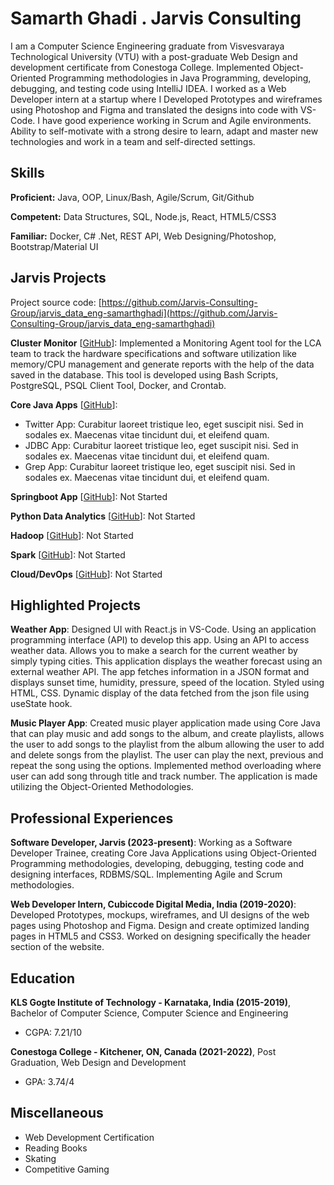 # Samarth Ghadi . Jarvis Consulting

I am a Computer Science Engineering graduate from Visvesvaraya Technological University (VTU) with a post-graduate Web Design and development certificate from Conestoga College. Implemented Object-Oriented Programming methodologies in Java Programming, developing, debugging, and testing code using IntelliJ IDEA. I worked as a Web Developer intern at a startup where I Developed Prototypes and wireframes using Photoshop and Figma and translated the designs into code with VS-Code. I have good experience working in Scrum and Agile environments. Ability to self-motivate with a strong desire to learn, adapt and master new technologies and work in a team and self-directed settings.

## Skills

**Proficient:** Java, OOP, Linux/Bash, Agile/Scrum, Git/Github

**Competent:** Data Structures, SQL, Node.js, React, HTML5/CSS3

**Familiar:** Docker, C# .Net, REST API, Web Designing/Photoshop, Bootstrap/Material UI

## Jarvis Projects

Project source code: [https://github.com/Jarvis-Consulting-Group/jarvis_data_eng-samarthghadi](https://github.com/Jarvis-Consulting-Group/jarvis_data_eng-samarthghadi)


**Cluster Monitor** [[GitHub](https://github.com/Jarvis-Consulting-Group/jarvis_data_eng-samarthghadi/tree/masterhttps://github.com/Jarvis-Consulting-Group/jarvis_data_eng-samarthghadi/tree/master/linux_sql)]: Implemented a Monitoring Agent tool for the LCA team to track the hardware specifications and software utilization like memory/CPU management and generate reports with the help of the data saved in the database. This tool is developed using Bash Scripts, PostgreSQL, PSQL Client Tool, Docker, and Crontab.

**Core Java Apps** [[GitHub](https://github.com/Jarvis-Consulting-Group/jarvis_data_eng-samarthghadi/tree/master/core_java)]:
      
  - Twitter App: Curabitur laoreet tristique leo, eget suscipit nisi. Sed in sodales ex. Maecenas vitae tincidunt dui, et eleifend quam.
  - JDBC App: Curabitur laoreet tristique leo, eget suscipit nisi. Sed in sodales ex. Maecenas vitae tincidunt dui, et eleifend quam.
  - Grep App: Curabitur laoreet tristique leo, eget suscipit nisi. Sed in sodales ex. Maecenas vitae tincidunt dui, et eleifend quam.

**Springboot App** [[GitHub](https://github.com/Jarvis-Consulting-Group/jarvis_data_eng-samarthghadi/tree/master/springboot)]: Not Started

**Python Data Analytics** [[GitHub](https://github.com/Jarvis-Consulting-Group/jarvis_data_eng-samarthghadi/tree/master/python_data_anlytics)]: Not Started

**Hadoop** [[GitHub](https://github.com/Jarvis-Consulting-Group/jarvis_data_eng-samarthghadi/tree/master/hadoop)]: Not Started

**Spark** [[GitHub](https://github.com/Jarvis-Consulting-Group/jarvis_data_eng-samarthghadi/tree/master/spark)]: Not Started

**Cloud/DevOps** [[GitHub](https://github.com/Jarvis-Consulting-Group/jarvis_data_eng-samarthghadi/tree/master/cloud_devops)]: Not Started


## Highlighted Projects
**Weather App**: Designed UI with React.js in VS-Code. Using an application programming interface (API) to develop this app. Using an API to access weather data. Allows you to make a search for the current weather by simply typing cities. This application displays the weather forecast using an external weather API. The app fetches information in a JSON format and displays sunset time, humidity, pressure, speed of the location. Styled using HTML, CSS. Dynamic display of the data fetched from the json file using useState hook.

**Music Player App**: Created music player application made using Core Java that can play music and add songs to the album, and create playlists, allows the user to add songs to the playlist from the album allowing the user to add and delete songs from the playlist. The user can play the next, previous and repeat the song using the options. Implemented method overloading where user can add song through title and track number. The application is made utilizing the Object-Oriented Methodologies.


## Professional Experiences

**Software Developer, Jarvis (2023-present)**: Working as a Software Developer Trainee, creating Core Java Applications using Object-Oriented Programming methodologies, developing, debugging, testing code and designing interfaces, RDBMS/SQL. Implementing Agile and Scrum methodologies.

**Web Developer Intern, Cubiccode Digital Media, India (2019-2020)**: Developed Prototypes, mockups, wireframes, and UI designs of the web pages using Photoshop and Figma. Design and create optimized landing pages in HTML5 and CSS3. Worked on designing specifically the header section of the website.


## Education
**KLS Gogte Institute of Technology - Karnataka, India (2015-2019)**, Bachelor of Computer Science, Computer Science and Engineering
- CGPA: 7.21/10

**Conestoga College - Kitchener, ON, Canada (2021-2022)**, Post Graduation, Web Design and Development
- GPA: 3.74/4


## Miscellaneous
- Web Development Certification
- Reading Books
- Skating
- Competitive Gaming